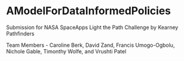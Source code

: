# AModelForDataInformedPolicies

Submission for NASA SpaceApps Light the Path Challenge by Kearney Pathfinders

Team Members - Caroline Berk, David Zand, Francis Umogo-Ogbolu, Nichole Gable, Timonthy Wolfe, and Vrushti Patel
